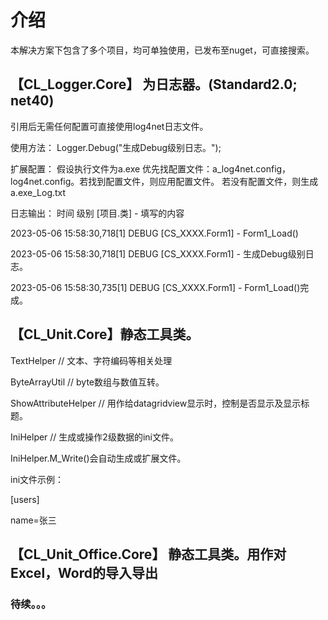 # 介绍
本解决方案下包含了多个项目，均可单独使用，已发布至nuget，可直接搜索。

## 【CL_Logger.Core】 为日志器。(Standard2.0; net40)
引用后无需任何配置可直接使用log4net日志文件。

使用方法： Logger.Debug("生成Debug级别日志。");

扩展配置： 假设执行文件为a.exe 优先找配置文件：a_log4net.config，log4net.config。若找到配置文件，则应用配置文件。 若没有配置文件，则生成a.exe_Log.txt

日志输出： 时间 级别 [项目.类] - 填写的内容

2023-05-06 15:58:30,718[1] DEBUG [CS_XXXX.Form1] - Form1_Load() 

2023-05-06 15:58:30,718[1] DEBUG [CS_XXXX.Form1] - 生成Debug级别日志。 

2023-05-06 15:58:30,735[1] DEBUG [CS_XXXX.Form1] - Form1_Load()完成。


## 【CL_Unit.Core】静态工具类。

TextHelper // 文本、字符编码等相关处理

ByteArrayUtil // byte数组与数值互转。

ShowAttributeHelper // 用作给datagridview显示时，控制是否显示及显示标题。


IniHelper // 生成或操作2级数据的ini文件。

IniHelper.M_Write()会自动生成或扩展文件。

ini文件示例：

[users]

name=张三


## 【CL_Unit_Office.Core】 静态工具类。用作对Excel，Word的导入导出


### 待续。。。

